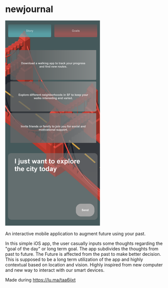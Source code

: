 # newjournal

<img src="logo.png" alt="Logo" width="60%"/>

An interactive mobile application to augment future using your past.

In this simple iOS app, the user casually inputs some thoughts regarding the "goal of the day" or long term goal. The app subdivides the thoughts from past to future. The Future is affected from the past to make better decision. This is supposed to be a long term utilization of the app and highly contextual based on location and vision. Highly inspired from new computer and new way to interact with our smart devices. 

Made during 
https://lu.ma/taa6ijxt
